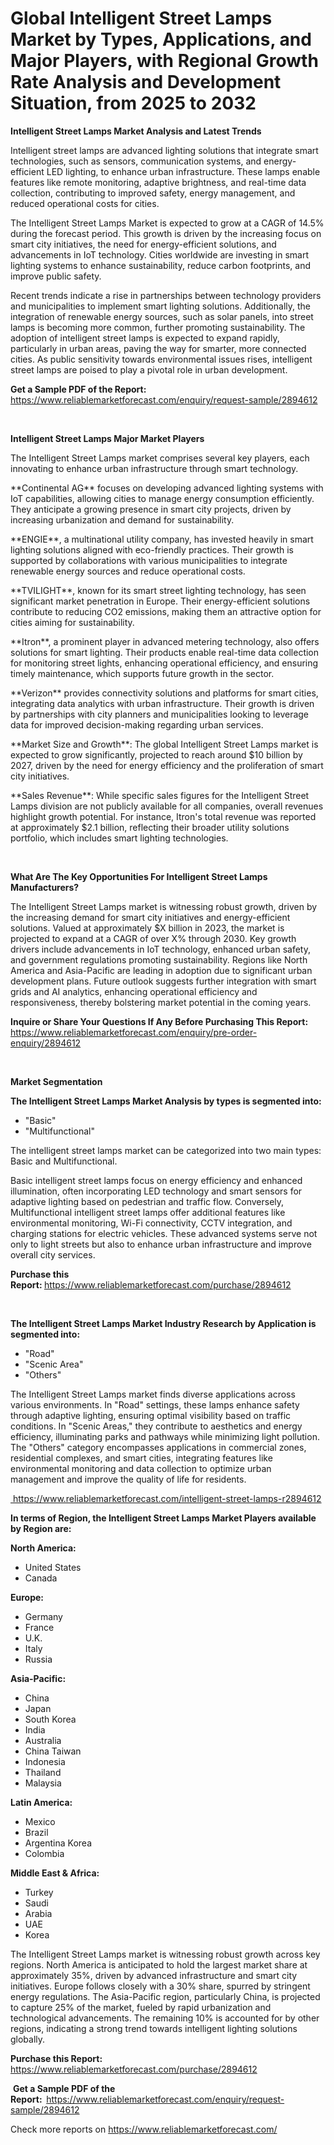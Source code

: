 <p><h1>Global Intelligent Street Lamps Market by Types, Applications, and Major Players, with Regional Growth Rate Analysis and Development Situation, from 2025 to 2032</h1></p><p><strong>Intelligent Street Lamps Market Analysis and Latest Trends</strong></p>
<p><p>Intelligent street lamps are advanced lighting solutions that integrate smart technologies, such as sensors, communication systems, and energy-efficient LED lighting, to enhance urban infrastructure. These lamps enable features like remote monitoring, adaptive brightness, and real-time data collection, contributing to improved safety, energy management, and reduced operational costs for cities.</p><p>The Intelligent Street Lamps Market is expected to grow at a CAGR of 14.5% during the forecast period. This growth is driven by the increasing focus on smart city initiatives, the need for energy-efficient solutions, and advancements in IoT technology. Cities worldwide are investing in smart lighting systems to enhance sustainability, reduce carbon footprints, and improve public safety. </p><p>Recent trends indicate a rise in partnerships between technology providers and municipalities to implement smart lighting solutions. Additionally, the integration of renewable energy sources, such as solar panels, into street lamps is becoming more common, further promoting sustainability. The adoption of intelligent street lamps is expected to expand rapidly, particularly in urban areas, paving the way for smarter, more connected cities. As public sensitivity towards environmental issues rises, intelligent street lamps are poised to play a pivotal role in urban development.</p></p>
<p><strong>Get a Sample PDF of the Report:&nbsp;</strong> <a href="https://www.reliablemarketforecast.com/enquiry/request-sample/2894612?utm_campaign=3022&utm_medium=2&utm_source=Github&utm_content=ia&utm_term=15032025&utm_id=intelligent-street-lamps">https://www.reliablemarketforecast.com/enquiry/request-sample/2894612</a></p>
<p>&nbsp;</p>
<p><strong>Intelligent Street Lamps Major Market Players</strong></p>
<p><p>The Intelligent Street Lamps market comprises several key players, each innovating to enhance urban infrastructure through smart technology. </p><p>**Continental AG** focuses on developing advanced lighting systems with IoT capabilities, allowing cities to manage energy consumption efficiently. They anticipate a growing presence in smart city projects, driven by increasing urbanization and demand for sustainability.</p><p>**ENGIE**, a multinational utility company, has invested heavily in smart lighting solutions aligned with eco-friendly practices. Their growth is supported by collaborations with various municipalities to integrate renewable energy sources and reduce operational costs.</p><p>**TVILIGHT**, known for its smart street lighting technology, has seen significant market penetration in Europe. Their energy-efficient solutions contribute to reducing CO2 emissions, making them an attractive option for cities aiming for sustainability.</p><p>**Itron**, a prominent player in advanced metering technology, also offers solutions for smart lighting. Their products enable real-time data collection for monitoring street lights, enhancing operational efficiency, and ensuring timely maintenance, which supports future growth in the sector.</p><p>**Verizon** provides connectivity solutions and platforms for smart cities, integrating data analytics with urban infrastructure. Their growth is driven by partnerships with city planners and municipalities looking to leverage data for improved decision-making regarding urban services.</p><p>**Market Size and Growth**: The global Intelligent Street Lamps market is expected to grow significantly, projected to reach around $10 billion by 2027, driven by the need for energy efficiency and the proliferation of smart city initiatives.</p><p>**Sales Revenue**: While specific sales figures for the Intelligent Street Lamps division are not publicly available for all companies, overall revenues highlight growth potential. For instance, Itron's total revenue was reported at approximately $2.1 billion, reflecting their broader utility solutions portfolio, which includes smart lighting technologies.</p></p>
<p>&nbsp;</p>
<p><strong>What Are The Key Opportunities For Intelligent Street Lamps Manufacturers?</strong></p>
<p><p>The Intelligent Street Lamps market is witnessing robust growth, driven by the increasing demand for smart city initiatives and energy-efficient solutions. Valued at approximately $X billion in 2023, the market is projected to expand at a CAGR of over X% through 2030. Key growth drivers include advancements in IoT technology, enhanced urban safety, and government regulations promoting sustainability. Regions like North America and Asia-Pacific are leading in adoption due to significant urban development plans. Future outlook suggests further integration with smart grids and AI analytics, enhancing operational efficiency and responsiveness, thereby bolstering market potential in the coming years.</p></p>
<p><strong>Inquire or Share Your Questions If Any Before Purchasing This Report:</strong> <a href="https://www.reliablemarketforecast.com/enquiry/pre-order-enquiry/2894612?utm_campaign=3022&utm_medium=2&utm_source=Github&utm_content=ia&utm_term=15032025&utm_id=intelligent-street-lamps">https://www.reliablemarketforecast.com/enquiry/pre-order-enquiry/2894612</a></p>
<p>&nbsp;</p>
<p><strong>Market Segmentation</strong></p>
<p><strong>The Intelligent Street Lamps Market Analysis by types is segmented into:</strong></p>
<p><ul><li>"Basic"</li><li>"Multifunctional"</li></ul></p>
<p><p>The intelligent street lamps market can be categorized into two main types: Basic and Multifunctional. </p><p>Basic intelligent street lamps focus on energy efficiency and enhanced illumination, often incorporating LED technology and smart sensors for adaptive lighting based on pedestrian and traffic flow. Conversely, Multifunctional intelligent street lamps offer additional features like environmental monitoring, Wi-Fi connectivity, CCTV integration, and charging stations for electric vehicles. These advanced systems serve not only to light streets but also to enhance urban infrastructure and improve overall city services.</p></p>
<p><strong>Purchase this Report:&nbsp;</strong><a href="https://www.reliablemarketforecast.com/purchase/2894612?utm_campaign=3022&utm_medium=2&utm_source=Github&utm_content=ia&utm_term=15032025&utm_id=intelligent-street-lamps">https://www.reliablemarketforecast.com/purchase/2894612</a></p>
<p>&nbsp;</p>
<p><strong>The Intelligent Street Lamps Market Industry Research by Application is segmented into:</strong></p>
<p><ul><li>"Road"</li><li>"Scenic Area"</li><li>"Others"</li></ul></p>
<p><p>The Intelligent Street Lamps market finds diverse applications across various environments. In "Road" settings, these lamps enhance safety through adaptive lighting, ensuring optimal visibility based on traffic conditions. In "Scenic Areas," they contribute to aesthetics and energy efficiency, illuminating parks and pathways while minimizing light pollution. The "Others" category encompasses applications in commercial zones, residential complexes, and smart cities, integrating features like environmental monitoring and data collection to optimize urban management and improve the quality of life for residents.</p></p>
<p><a href="https://www.reliablemarketforecast.com/intelligent-street-lamps-r2894612?utm_campaign=3022&utm_medium=2&utm_source=Github&utm_content=ia&utm_term=15032025&utm_id=intelligent-street-lamps">&nbsp;https://www.reliablemarketforecast.com/intelligent-street-lamps-r2894612</a></p>
<p><strong>In terms of Region, the Intelligent Street Lamps Market Players available by Region are:</strong></p>
<p>
    <p> <strong> North America: </strong>
        <ul>
            <li>United States</li>
            <li>Canada</li>
        </ul>
        </p> 
    <p> <strong> Europe: </strong>
        <ul>
            <li>Germany</li>
            <li>France</li>
            <li>U.K.</li>
            <li>Italy</li>
            <li>Russia</li>
        </ul>
        </p> 
    <p> <strong> Asia-Pacific: </strong>
        <ul>
            <li>China</li>
            <li>Japan</li>
            <li>South Korea</li>
            <li>India</li>
            <li>Australia</li>
            <li>China Taiwan</li>
            <li>Indonesia</li>
            <li>Thailand</li>
            <li>Malaysia</li>
        </ul>
        </p> 
    <p> <strong> Latin America: </strong>
        <ul>
            <li>Mexico</li>
            <li>Brazil</li>
            <li>Argentina Korea</li>
            <li>Colombia</li>
        </ul>
        </p> 
    <p> <strong> Middle East & Africa: </strong>
        <ul>
            <li>Turkey</li>
            <li>Saudi</li>
            <li>Arabia</li>
            <li>UAE</li>
            <li>Korea</li>
        </ul>
    </p>
    </p>
<p><p>The Intelligent Street Lamps market is witnessing robust growth across key regions. North America is anticipated to hold the largest market share at approximately 35%, driven by advanced infrastructure and smart city initiatives. Europe follows closely with a 30% share, spurred by stringent energy regulations. The Asia-Pacific region, particularly China, is projected to capture 25% of the market, fueled by rapid urbanization and technological advancements. The remaining 10% is accounted for by other regions, indicating a strong trend towards intelligent lighting solutions globally.</p></p>
<p><strong>Purchase this Report: </strong><a href="https://www.reliablemarketforecast.com/purchase/2894612?utm_campaign=3022&utm_medium=2&utm_source=Github&utm_content=ia&utm_term=15032025&utm_id=intelligent-street-lamps">https://www.reliablemarketforecast.com/purchase/2894612</a></p>
<p>&nbsp;<strong>Get a Sample PDF of the Report:&nbsp;&nbsp;</strong><a href="https://www.reliablemarketforecast.com/enquiry/request-sample/2894612?utm_campaign=3022&utm_medium=2&utm_source=Github&utm_content=ia&utm_term=15032025&utm_id=intelligent-street-lamps">https://www.reliablemarketforecast.com/enquiry/request-sample/2894612</a></p>
<p><strong></strong></p>
<p>Check more reports on <a href="https://www.reliablemarketforecast.com/?utm_campaign=3022&utm_medium=2&utm_source=Github&utm_content=ia&utm_term=15032025&utm_id=intelligent-street-lamps">https://www.reliablemarketforecast.com/</a></p>